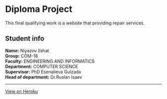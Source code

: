 # Diploma Project
This final qualifying work is a website that providing repair services.<br>
<h2>Student info</h2>
<strong>Name:</strong> Niyazov Ilshat<br>
<strong>Group:</strong> COM-18<br>
<strong>Faculty:</strong> ENGINEERING AND INFORMATICS<br>
<strong>Department:</strong> COMPUTER SCIENCE<br>
<strong>Supervisor:</strong> PhD Esenalieva Gulzada<br>
<strong>Head of department:</strong> Dr.Ruslan Isaev<br>
<hr>
<a href="https://diploma-emerald.herokuapp.com">View on Heroku</a>
